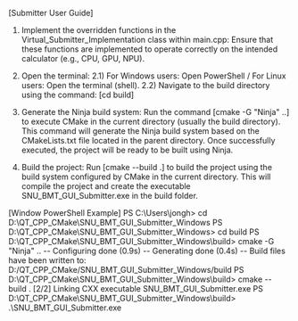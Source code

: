 
[Submitter User Guide]
1. Implement the overridden functions in the Virtual_Submitter_Implementation class within main.cpp:
Ensure that these functions are implemented to operate correctly on the intended calculator (e.g., CPU, GPU, NPU).

2. Open the terminal:
  2.1) For Windows users: Open PowerShell / For Linux users: Open the terminal (shell).
  2.2) Navigate to the build directory using the command: [cd build]

3. Generate the Ninja build system:
Run the command [cmake -G "Ninja" ..] to execute CMake in the current directory (usually the build directory). This command will generate the Ninja build system based on the CMakeLists.txt file located in the parent directory. Once successfully executed, the project will be ready to be built using Ninja.

4. Build the project:
Run [cmake --build .] to build the project using the build system configured by CMake in the current directory. This will compile the project and create the executable SNU_BMT_GUI_Submitter.exe in the build folder.

[Window PowerShell Example]
PS C:\Users\jongh> cd D:\QT_CPP_CMake\SNU_BMT_GUI_Submitter_Windows
PS D:\QT_CPP_CMake\SNU_BMT_GUI_Submitter_Windows> cd build
PS D:\QT_CPP_CMake\SNU_BMT_GUI_Submitter_Windows\build> cmake -G "Ninja" ..
-- Configuring done (0.9s)
-- Generating done (0.4s)
-- Build files have been written to: D:/QT_CPP_CMake/SNU_BMT_GUI_Submitter_Windows/build
PS D:\QT_CPP_CMake\SNU_BMT_GUI_Submitter_Windows\build> cmake --build .
[2/2] Linking CXX executable SNU_BMT_GUI_Submitter.exe
PS D:\QT_CPP_CMake\SNU_BMT_GUI_Submitter_Windows\build> .\SNU_BMT_GUI_Submitter.exe